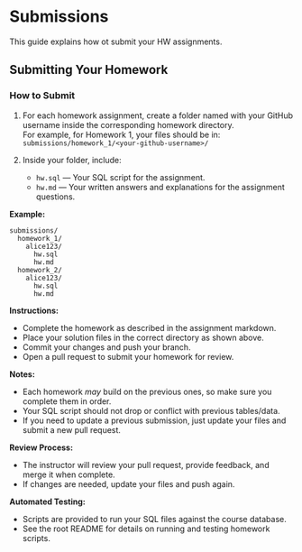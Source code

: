 # Submissions

This guide explains how ot submit your HW assignments.

## Submitting Your Homework

### How to Submit

1. For each homework assignment, create a folder named with your GitHub username inside the corresponding homework directory.  
   For example, for Homework 1, your files should be in:  
   `submissions/homework_1/<your-github-username>/`

2. Inside your folder, include:
   - `hw.sql` — Your SQL script for the assignment.
   - `hw.md` — Your written answers and explanations for the assignment questions.

**Example:**

```
submissions/
  homework_1/
    alice123/
      hw.sql
      hw.md
  homework_2/
    alice123/
      hw.sql
      hw.md
```

**Instructions:**

- Complete the homework as described in the assignment markdown.
- Place your solution files in the correct directory as shown above.
- Commit your changes and push your branch.
- Open a pull request to submit your homework for review.

**Notes:**

- Each homework _may_ build on the previous ones, so make sure you complete them in order.
- Your SQL script should not drop or conflict with previous tables/data.
- If you need to update a previous submission, just update your files and submit a new pull request.

**Review Process:**

- The instructor will review your pull request, provide feedback, and merge it when complete.
- If changes are needed, update your files and push again.

**Automated Testing:**

- Scripts are provided to run your SQL files against the course database.
- See the root README for details on running and testing homework scripts.
